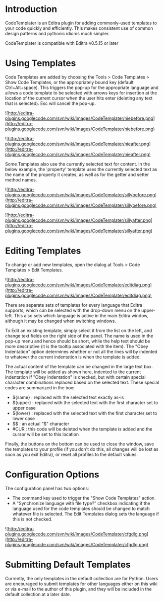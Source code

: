 # Introduction #

CodeTemplater is an Editra plugin for adding commonly-used templates to your code quickly and efficiently.  This makes consistent use of common design patterns and pythonic idioms much simpler.

CodeTemplater is compatible with Editra v0.5.15 or later


# Using Templates #

Code Templates are added by choosing the Tools > Code Templates > Show Code Templates, or the appropriately bound key (default Ctrl+Alt+space).  This triggers the pop-up for the appropriate language and allows a code template to be selected with arrows keys for insertion at the location of the current cursor when the user hits enter (deleting any text that is selected).  Esc will cancel the pop-up.


![http://editra-plugins.googlecode.com/svn/wiki/images/CodeTemplater/niebefore.png](http://editra-plugins.googlecode.com/svn/wiki/images/CodeTemplater/niebefore.png)

![http://editra-plugins.googlecode.com/svn/wiki/images/CodeTemplater/nieafter.png](http://editra-plugins.googlecode.com/svn/wiki/images/CodeTemplater/nieafter.png)


Some Templates also use the currently selected text for content.  In the below example, the 'property' template uses the currently selected text as the name of the property it creates, as well as for the getter and setter method names.

![http://editra-plugins.googlecode.com/svn/wiki/images/CodeTemplater/sillybefore.png](http://editra-plugins.googlecode.com/svn/wiki/images/CodeTemplater/sillybefore.png)

![http://editra-plugins.googlecode.com/svn/wiki/images/CodeTemplater/sillyafter.png](http://editra-plugins.googlecode.com/svn/wiki/images/CodeTemplater/sillyafter.png)

# Editing Templates #

To change or add new templates, open the dialog at Tools > Code Templates > Edit Templates.

![http://editra-plugins.googlecode.com/svn/wiki/images/CodeTemplater/editdiag.png](http://editra-plugins.googlecode.com/svn/wiki/images/CodeTemplater/editdiag.png)

There are separate sets of templates for every language that Editra supports, which can be selected with the drop-down menu on the upper-left.  This also sets which language is active in the main Editra window, although it may be changed when switching windows.

To Edit an existing template, simply select it from the list on the left, and change text fields on the right side of the panel. The name is used in the pop-up menu and hence should be short, while the help text should be more descriptive (it is the tooltip associated with the item).  The "Obey Indentation" option determines whether or not all the lines will by indented to whatever the current indentation is when the template is added.

The actual content of the template can be changed in the large text box.  The template will be added as shown here, indented to the current indentation if "Obey Indentation" is checked, but with certain special character combinations replaced based on the selected text.  These special codes are summarized in the box:

  * ${same} : replaced with the selected text exactly as-is
  * ${upper} : replaced with the selected text with the first character set to upper case
  * ${lower} : replaced with the selected text with the first character set to lower case
  * $$ : an actual "$" character
  * #CUR : this code will be deleted when the template is added and the cursor will be set to this location

Finally, the buttons on the bottom can be used to close the window, save the templates to your profile (if you don't do this, all changes will be lost as soon as you exit Editra), or reset all profiles to the default values.


# Configuration Options #

The configuration panel has two options:
  * The command key used to trigger the "Show Code Templates" action.
  * A "Synchronize language with file type?" checkbox indicating if the language used for the code templates should be changed to match whatever file is selected.  The Edit Templates dialog sets the language if this is not checked.

![http://editra-plugins.googlecode.com/svn/wiki/images/CodeTemplater/cfgdlg.png](http://editra-plugins.googlecode.com/svn/wiki/images/CodeTemplater/cfgdlg.png)

# Submitting Default Templates #
Currently, the only templates in the default collection are for Python.  Users are encouraged to submit templates for other languages either on this wiki or via e-mail to the author of this plugin, and they will be included in the default collection at a later date.